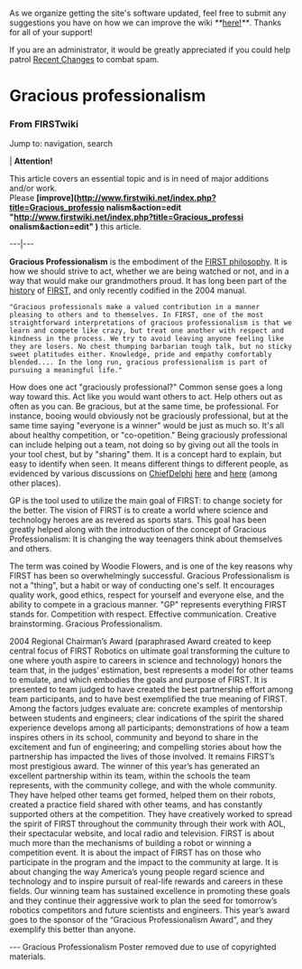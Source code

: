 As we organize getting the site's software updated, feel free to submit any
suggestions you have on how we can improve the wiki
_**_[here!](/index.php/User:Hallry/Suggestions "User:Hallry/Suggestions"
)_**_. Thanks for all of your support!

If you are an administrator, it would be greatly appreciated if you could help
patrol [Recent Changes](/index.php/Special:Recentchanges
"Special:Recentchanges" ) to combat spam.

# Gracious professionalism

### From FIRSTwiki

Jump to: navigation, search

| **Attention!**  

This article covers an essential topic and is in need of major additions
and/or work.  
Please **[improve](http://www.firstwiki.net/index.php?title=Gracious_professio
nalism&action=edit "http://www.firstwiki.net/index.php?title=Gracious_professi
onalism&action=edit" )** this article.  
  
---|---  
  
**Gracious Professionalism** is the embodiment of the [FIRST philosophy](/index.php/FIRST_philosophy "FIRST philosophy" ). It is how we should strive to act, whether we are being watched or not, and in a way that would make our grandmothers proud. It has long been part of the [history](/index.php?title=History&action=edit "History" ) of [FIRST](/index.php/FIRST "FIRST" ), and only recently codified in the 2004 manual. 

    "Gracious professionals make a valued contribution in a manner pleasing to others and to themselves. In FIRST, one of the most straightforward interpretations of gracious professionalism is that we learn and compete like crazy, but treat one another with respect and kindness in the process. We try to avoid leaving anyone feeling like they are losers. No chest thumping barbarian tough talk, but no sticky sweet platitudes either. Knowledge, pride and empathy comfortably blended.... In the long run, gracious professionalism is part of pursuing a meaningful life." 

How does one act "graciously professional?" Common sense goes a long way
toward this. Act like you would want others to act. Help others out as often
as you can. Be gracious, but at the same time, be professional. For instance,
booing would obviously not be graciously professional, but at the same time
saying "everyone is a winner" would be just as much so. It's all about healthy
competition, or "co-opetition." Being graciously professional can include
helping out a team, not doing so by giving out all the tools in your tool
chest, but by "sharing" them. It is a concept hard to explain, but easy to
identify when seen. It means different things to different people, as
evidenced by various discussions on [ChiefDelphi](/index.php/ChiefDelphi
"ChiefDelphi" )
[here](http://www.chiefdelphi.com/forums/showthread.php?t=19363
"http://www.chiefdelphi.com/forums/showthread.php?t=19363" ) and
[here](http://www.chiefdelphi.com/forums/showthread.php?t=28165
"http://www.chiefdelphi.com/forums/showthread.php?t=28165" ) (among other
places).

GP is the tool used to utilize the main goal of FIRST: to change society for
the better. The vision of FIRST is to create a world where science and
technology heroes are as revered as sports stars. This goal has been greatly
helped along with the introduction of the concept of Gracious Professionalism:
It is changing the way teenagers think about themselves and others.

The term was coined by Woodie Flowers, and is one of the key reasons why FIRST
has been so overwhelmingly successful. Gracious Professionalism is not a
"thing", but a habit or way of conducting one's self. It encourages quality
work, good ethics, respect for yourself and everyone else, and the ability to
compete in a gracious manner. "GP" represents everything FIRST stands for.
Competition with respect. Effective communication. Creative brainstorming.
Gracious Professionalism.

2004 Regional Chairman’s Award (paraphrased Award created to keep central
focus of FIRST Robotics on ultimate goal transforming the culture to one where
youth aspire to careers in science and technology) honors the team that, in
the judges’ estimation, best represents a model for other teams to emulate,
and which embodies the goals and purpose of FIRST. It is presented to team
judged to have created the best partnership effort among team participants,
and to have best exemplified the true meaning of FIRST. Among the factors
judges evaluate are: concrete examples of mentorship between students and
engineers; clear indications of the spirit the shared experience develops
among all participants; demonstrations of how a team inspires others in its
school, community and beyond to share in the excitement and fun of
engineering; and compelling stories about how the partnership has impacted the
lives of those involved. It remains FIRST’s most prestigious award. The winner
of this year’s has generated an excellent partnership within its team, within
the schools the team represents, with the community college, and with the
whole community. They have helped other teams get formed, helped them on their
robots, created a practice field shared with other teams, and has constantly
supported others at the competition. They have creatively worked to spread the
spirit of FIRST throughout the community through their work with AOL, their
spectacular website, and local radio and television. FIRST is about much more
than the mechanisms of building a robot or winning a competition event. It is
about the impact of FIRST has on those who participate in the program and the
impact to the community at large. It is about changing the way America’s young
people regard science and technology and to inspire pursuit of real-life
rewards and careers in these fields. Our winning team has sustained excellence
in promoting these goals and they continue their aggressive work to plan the
seed for tomorrow’s robotics competitors and future scientists and engineers.
This year’s award goes to the sponsor of the “Gracious Professionalism Award”,
and they exemplify this better than anyone.

\--- Gracious Professionalism Poster removed due to use of copyrighted
materials.

